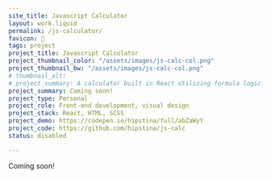 ```yaml
---
site_title: Javascript Calculator
layout: work.liquid
permalink: /js-calculator/
favicon: 🧮
tags: project 
project_title: Javascript Calculator
project_thumbnail_color: "/assets/images/js-calc-col.png"
project_thumbnail_bw: "/assets/images/js-calc-col.png"
# thumbnail_alt: 
# project_summary: A calculator built in React utilizing formula logic.
project_summary: Coming soon!
project_type: Personal
project_role: Front-end development, visual design
project_stack: React, HTML, SCSS 
project_demo: https://codepen.io/hipstina/full/abZaWyY
project_code: https://github.com/hipstina/js-calc 
status: disabled

---
```


Coming soon!